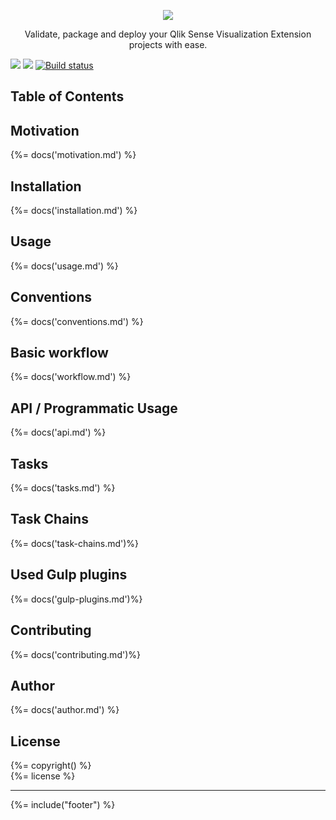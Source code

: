 <p align="center">
  <a href="https://stefanwalther/sense-go">
    <img src="https://raw.githubusercontent.com/stefanwalther/sense-go/master/docs/images/logo_400x184.png">
  </a>
  <p align="center">Validate, package and deploy your Qlik Sense Visualization Extension projects with ease.</p>
</p>

[![](https://david-dm.org/stefanwalther/sense-go.png)](https://david-dm.org/stefanwalther/sense-go)
[![](https://travis-ci.org/stefanwalther/sense-go.svg?branch=master)](https://travis-ci.org/stefanwalther/sense-go)
[![Build status](https://ci.appveyor.com/api/projects/status/28jsxcoelyuo81fk/branch/master?svg=true)](https://ci.appveyor.com/project/stefanwalther/sense-go/branch/master)

## Table of Contents

<!-- toc -->

## Motivation
{%= docs('motivation.md') %}

## Installation
{%= docs('installation.md') %}

## Usage
{%= docs('usage.md') %}

## Conventions
{%= docs('conventions.md') %}

## Basic workflow
{%= docs('workflow.md') %}

## API / Programmatic Usage
{%= docs('api.md') %}

## Tasks
{%= docs('tasks.md') %}

## Task Chains
{%= docs('task-chains.md')%}

## Used Gulp plugins
{%= docs('gulp-plugins.md')%}

## Contributing
{%= docs('contributing.md')%}

## Author
{%= docs('author.md') %}

## License
{%= copyright() %}<br/> 
{%= license %}

***

{%= include("footer") %}
